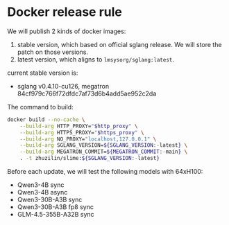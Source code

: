 # Docker release rule

We will publish 2 kinds of docker images:
1. stable version, which based on official sglang release. We will store the patch on those versions.
2. latest version, which aligns to `lmsysorg/sglang:latest`.

current stable version is:
- sglang v0.4.10-cu126, megatron 84cf979c766f72dfdc7af73d6b4add5ae952c2da

The command to build:

```bash
docker build --no-cache \
    --build-arg HTTP_PROXY="$http_proxy" \
    --build-arg HTTPS_PROXY="$https_proxy" \
    --build-arg NO_PROXY="localhost,127.0.0.1" \
    --build-arg SGLANG_VERSION=${SGLANG_VERSION:-latest} \
    --build-arg MEGATRON_COMMIT=${MEGATRON_COMMIT:-main} \
    . -t zhuzilin/slime:${SGLANG_VERSION:-latest}
```

Before each update, we will test the following models with 64xH100:

- Qwen3-4B sync
- Qwen3-4B async
- Qwen3-30B-A3B sync
- Qwen3-30B-A3B fp8 sync
- GLM-4.5-355B-A32B sync

